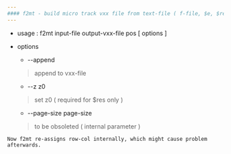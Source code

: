 ```yaml
---
#### f2mt - build micro track vxx file from text-file ( f-file, $e, $res ) -
---
```


+ usage : f2mt input-file output-vxx-file pos [ options ]
+ options
  - --append
  > append to vxx-file
  
  - --z z0
  > set z0 ( required for $res only )  
  
  - --page-size page-size
  > to be obsoleted ( internal parameter )  

```
Now f2mt re-assigns row-col internally, which might cause problem afterwards.  
```
